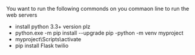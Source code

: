 You want to run the following commonds on you commaon line to run the web servers

- install python 3.3+ version plz
- python.exe -m pip install --upgrade pip 
-python -m venv myproject
- myproject\Scripts\activate
- pip install Flask twilio